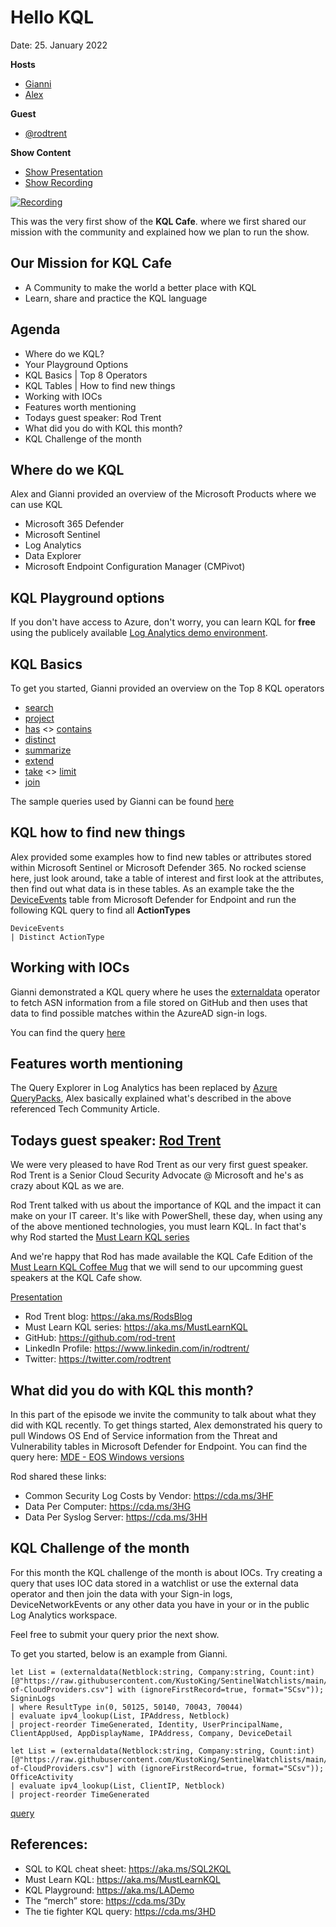 # Hello KQL 

Date: 25. January 2022

**Hosts**
- [Gianni](https://twitter.com/castello_johnny)
- [Alex](https://twitter.com/alexverboon)

**Guest**
- [@rodtrent](https://twitter.com/rodtrent)

**Show Content**
- [Show Presentation](https://github.com/KQLCafe/website/blob/gh-pages/Presentations/KQL%20Cafe%20-%20January%202022.pdf)
- [Show Recording](https://youtu.be/hD_j2XqXc_o)

[![Recording](https://img.youtube.com/vi/hD_j2XqXc_o/0.jpg)](https://www.youtube.com/watch?v=hD_j2XqXc_o)


This was the very first show of the **KQL Cafe**. where we first shared our mission with the community and explained how we plan to run the show. 

## Our Mission for KQL Cafe

- A Community to make the world a better place with KQL
- Learn, share and practice the KQL language 

## Agenda

- Where do we KQL?
- Your Playground Options
- KQL Basics | Top 8 Operators
- KQL Tables | How to find new things
- Working with IOCs
- Features worth mentioning
- Todays guest speaker: Rod Trent
- What did you do with KQL this month?
- KQL Challenge of the month

## Where do we KQL

Alex and Gianni provided an overview of the Microsoft Products where we can use KQL

- Microsoft 365 Defender
- Microsoft Sentinel
- Log Analytics 
- Data Explorer
- Microsoft Endpoint Configuration Manager (CMPivot)

## KQL Playground options

If you don't have access to Azure, don't worry, you can learn KQL for **free** using the publicely available [Log Analytics demo environment](https://aka.ms/lademo). 


## KQL Basics

To get you started, Gianni provided an overview on the Top 8 KQL operators

- [search](https://docs.microsoft.com/en-us/azure/data-explorer/kusto/query/searchoperator?pivots=azuredataexplorer)
- [project](https://docs.microsoft.com/en-us/azure/data-explorer/kusto/query/projectoperator)
- [has](https://docs.microsoft.com/en-us/azure/data-explorer/kusto/query/has-operator) <> [contains](https://docs.microsoft.com/en-us/azure/data-explorer/kusto/query/contains-operator)
- [distinct](https://docs.microsoft.com/en-us/azure/data-explorer/kusto/query/distinctoperator)
- [summarize](https://docs.microsoft.com/en-us/azure/data-explorer/kusto/query/summarizeoperator)
- [extend](https://docs.microsoft.com/en-us/azure/data-explorer/kusto/query/extendoperator)
- [take](https://docs.microsoft.com/en-us/azure/data-explorer/kusto/query/takeoperator) <> [limit](https://docs.microsoft.com/en-us/azure/data-explorer/kusto/query/limitoperator)
- [join](https://docs.microsoft.com/en-us/azure/data-explorer/kusto/query/joinoperator?pivots=azuredataexplorer)

The sample queries used by Gianni can be found [here](https://github.com/KQLCafe/kqlcafecommunity/blob/main/LearnKQL/KQLSamples.kql)

## KQL how to find new things

Alex provided some examples how to find new tables or attributes stored within Microsoft Sentinel or Microsoft Defender 365. No rocked sciense here, just look around, take a table of interest and first look at the attributes, then find out what data is in these tables. As an example take the the [DeviceEvents](https://docs.microsoft.com/en-us/microsoft-365/security/defender/advanced-hunting-deviceevents-table?view=o365-worldwide) table from Microsoft Defender for Endpoint and run the following KQL query to find all **ActionTypes**

```kusto
DeviceEvents
| Distinct ActionType
```

## Working with IOCs

Gianni demonstrated a KQL query where he uses the [externaldata](https://docs.microsoft.com/en-us/azure/data-explorer/kusto/query/externaldata-operator?pivots=azuredataexplorer) operator to fetch ASN information from a file stored on GitHub and then uses that data to find possible matches within the AzureAD sign-in logs. 

You can find the query [here](https://github.com/KQLCafe/kqlcafecommunity/blob/main/Queries/Sentinel-ASN-SignInLogs.md)


## Features worth mentioning

The Query Explorer in Log Analytics has been replaced by [Azure QueryPacks](https://techcommunity.microsoft.com/t5/azure-monitor-blog/log-analytics-query-packs/ba-p/2314721), Alex basically explained what's described in the above referenced Tech Community Article. 


## Todays guest speaker: [Rod Trent](https://twitter.com/rodtrent)

We were very pleased to have Rod Trent as our very first guest speaker. Rod Trent is a Senior Cloud Security Advocate @ Microsoft and he's as crazy about KQL as we are. 

Rod Trent talked with us about the importance of KQL and the impact it can make on your IT career. It's like with PowerShell, these day, when using any of the above mentioned technologies, you must learn KQL. In fact that's why Rod started the [Must Learn KQL series](https://github.com/rod-trent/MustLearnKQL)

And we're happy that Rod has made available the KQL Cafe Edition of the [Must Learn KQL Coffee Mug](https://must-learn-kql.creator-spring.com/listing/kql-cafe-edition?product=1565) that we will send to our upcomming guest speakers at the KQL Cafe show.

[Presentation](https://github.com/KQLCafe/website/blob/gh-pages/Presentations/Rod%20Trend%20KQL%20is%20Life%202%20Podcast%2025012022.pdf)


- Rod Trent blog: https://aka.ms/RodsBlog 
- Must Learn KQL series: https://aka.ms/MustLearnKQL 
- GitHub: https://github.com/rod-trent 
- LinkedIn Profile: https://www.linkedin.com/in/rodtrent/ 
- Twitter: https://twitter.com/rodtrent 


## What did you do with KQL this month?

In this part of the episode we invite the community to talk about what they did with KQL recently. To get things started, Alex demonstrated his query to pull Windows OS End of Service information from the Threat and Vulnerability tables in Microsoft Defender for Endpoint. 
You can find the query here: [MDE - EOS Windows versions](https://github.com/alexverboon/MDATP/blob/master/AdvancedHunting/MDE%20-%20EOS%20Windows%20versions.md)

Rod shared these links:

- Common Security Log Costs by Vendor: https://cda.ms/3HF
- Data Per Computer: https://cda.ms/3HG
- Data Per Syslog Server: https://cda.ms/3HH


## KQL Challenge of the month

For this month the KQL challenge of the month is about IOCs. Try creating a query that uses IOC data stored in a watchlist or use the external data operator and then join the data with your Sign-in logs, DeviceNetworkEvents or any other data you have in your or in the public Log Analytics workspace. 

Feel free to submit your query prior the next show. 

To get you started, below is an example from Gianni. 

```kusto
let List = (externaldata(Netblock:string, Company:string, Count:int) [@"https://raw.githubusercontent.com/KustoKing/SentinelWatchlists/main/ASN-of-CloudProviders.csv"] with (ignoreFirstRecord=true, format="SCsv"));
SigninLogs
| where ResultType in(0, 50125, 50140, 70043, 70044)
| evaluate ipv4_lookup(List, IPAddress, Netblock)
| project-reorder TimeGenerated, Identity, UserPrincipalName, ClientAppUsed, AppDisplayName, IPAddress, Company, DeviceDetail 

let List = (externaldata(Netblock:string, Company:string, Count:int) [@"https://raw.githubusercontent.com/KustoKing/SentinelWatchlists/main/ASN-of-CloudProviders.csv"] with (ignoreFirstRecord=true, format="SCsv"));
OfficeActivity
| evaluate ipv4_lookup(List, ClientIP, Netblock)
| project-reorder TimeGenerated
```
[query](https://github.com/KQLCafe/kqlcafecommunity/blob/main/Challenge%20of%20the%20Month/IOC%20Challenge%20Jan2022.kql)


## References:

- SQL to KQL cheat sheet: https://aka.ms/SQL2KQL 
- Must Learn KQL:  https://aka.ms/MustLearnKQL
- KQL Playground: https://aka.ms/LADemo 
- The “merch” store:  https://cda.ms/3Dy 
- The tie fighter KQL query:  https://cda.ms/3HD
 



